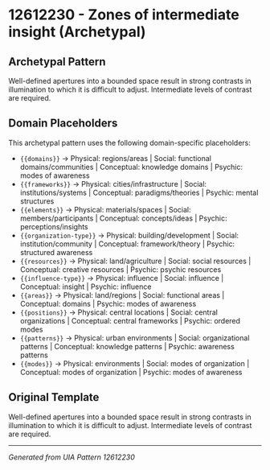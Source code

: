 # 12612230 - Zones of intermediate insight (Archetypal)

## Archetypal Pattern

Well-defined apertures into a bounded space result in strong contrasts in illumination to which it is difficult to adjust. Intermediate levels of contrast are required.

## Domain Placeholders

This archetypal pattern uses the following domain-specific placeholders:

- `{{domains}}` → Physical: regions/areas | Social: functional domains/communities | Conceptual: knowledge domains | Psychic: modes of awareness
- `{{frameworks}}` → Physical: cities/infrastructure | Social: institutions/systems | Conceptual: paradigms/theories | Psychic: mental structures
- `{{elements}}` → Physical: materials/spaces | Social: members/participants | Conceptual: concepts/ideas | Psychic: perceptions/insights
- `{{organization-type}}` → Physical: building/development | Social: institution/community | Conceptual: framework/theory | Psychic: structured awareness
- `{{resources}}` → Physical: land/agriculture | Social: social resources | Conceptual: creative resources | Psychic: psychic resources
- `{{influence-type}}` → Physical: influence | Social: influence | Conceptual: insight | Psychic: influence
- `{{areas}}` → Physical: land/regions | Social: functional areas | Conceptual: domains | Psychic: modes of awareness
- `{{positions}}` → Physical: central locations | Social: central organizations | Conceptual: central frameworks | Psychic: ordered modes
- `{{patterns}}` → Physical: urban environments | Social: organizational patterns | Conceptual: knowledge patterns | Psychic: awareness patterns
- `{{modes}}` → Physical: environments | Social: modes of organization | Conceptual: modes of organization | Psychic: modes of awareness

## Original Template

Well-defined apertures into a bounded space result in strong contrasts in illumination to which it is difficult to adjust. Intermediate levels of contrast are required.

---
*Generated from UIA Pattern 12612230*
